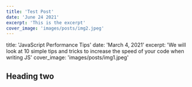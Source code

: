 ```yaml
---
title: 'Test Post'
date: 'June 24 2021'
excerpt: 'This is the excerpt'
cover_image: 'images/posts/img2.jpeg'
---
```


title: 'JavaScript Performance Tips'
date: 'March 4, 2021'
excerpt: 'We will look at 10 simple tips and tricks to increase the speed of your code when writing JS'
cover_image: 'images/posts/img1.jpeg'
## Heading two

